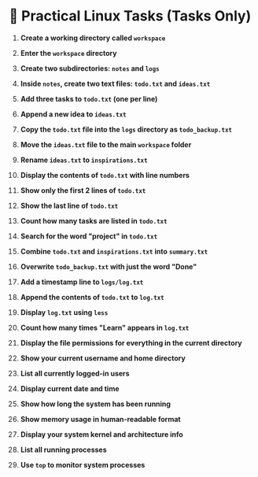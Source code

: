 # 🐧 Practical Linux Tasks (Tasks Only)

1. **Create a working directory called `workspace`**

1. **Enter the `workspace` directory**

1. **Create two subdirectories: `notes` and `logs`**

1. **Inside `notes`, create two text files: `todo.txt` and `ideas.txt`**

1. **Add three tasks to `todo.txt` (one per line)**

1. **Append a new idea to `ideas.txt`**

1. **Copy the `todo.txt` file into the `logs` directory as `todo_backup.txt`**

1. **Move the `ideas.txt` file to the main `workspace` folder**

1. **Rename `ideas.txt` to `inspirations.txt`**

1. **Display the contents of `todo.txt` with line numbers**

1. **Show only the first 2 lines of `todo.txt`**

1. **Show the last line of `todo.txt`**

1. **Count how many tasks are listed in `todo.txt`**

1. **Search for the word "project" in `todo.txt`**

1. **Combine `todo.txt` and `inspirations.txt` into `summary.txt`**

1. **Overwrite `todo_backup.txt` with just the word "Done"**

1. **Add a timestamp line to `logs/log.txt`**

1. **Append the contents of `todo.txt` to `log.txt`**

1. **Display `log.txt` using `less`**

1. **Count how many times "Learn" appears in `log.txt`**

1. **Display the file permissions for everything in the current directory**

1. **Show your current username and home directory**

1. **List all currently logged-in users**

1. **Display current date and time**

1. **Show how long the system has been running**

1. **Show memory usage in human-readable format**

1. **Display your system kernel and architecture info**

1. **List all running processes**

1. **Use `top` to monitor system processes**
